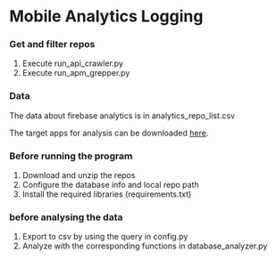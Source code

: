 # Mobile Analytics Logging



### Get and filter repos

1. Execute run_api_crawler.py
2. Execute run_apm_grepper.py

### Data

The data about firebase analytics is in analytics_repo_list.csv

The target apps for analysis can be downloaded [here](https://drive.google.com/file/d/1LpXLDrw6H6wkXbl6cN7rmPMYgB-c1DfM/view?usp=sharing).

### Before running the program

1. Download and unzip the repos
2. Configure the database info and local repo path
3. Install the required libraries (requirements.txt)

### before analysing the data

1. Export to csv by using the query in config.py
2. Analyze with the corresponding functions in database_analyzer.py